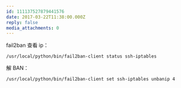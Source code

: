 ```yaml
---
id: 111137527879441576
date: 2017-03-22T11:38:00.000Z
reply: false
media_attachments: 0
---
```


fail2ban 查看 ip：
    
    
    /usr/local/python/bin/fail2ban-client status ssh-iptables
    

解 BAN：
    
    
    /usr/local/python/bin/fail2ban-client set ssh-iptables unbanip 4
    

